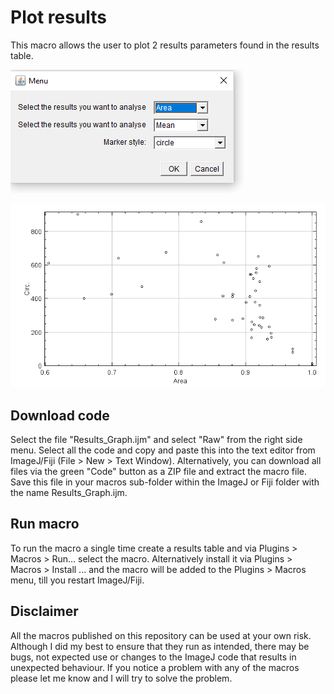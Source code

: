 # Plot results

This macro allows the user to plot 2 results parameters found in the results table.



![Menu](Menu.png)

![Area-Circ-graph](Area-Circ-graph.png)

## Download code

Select the file "Results_Graph.ijm" and select "Raw" from the right side menu. Select all the code and copy and paste this into the text editor from ImageJ/Fiji (File > New > Text Window). Alternatively, you can download all files via the green "Code" button as a ZIP file and extract the macro file. Save this file in your macros sub-folder within the ImageJ or Fiji folder with the name Results_Graph.ijm.

## Run macro

To run the macro a single time create a results table and via Plugins > Macros > Run... select the macro. Alternatively install it via Plugins > Macros > Install ... and the macro will be added to the Plugins > Macros menu, till you restart ImageJ/Fiji.

## Disclaimer

All the macros published on this repository can be used at your own risk. Although I did my best to ensure that they run as intended, there may be bugs, not expected use or changes to the ImageJ code that results in unexpected behaviour. If you notice a problem with any of the macros please let me know and I will try to solve the problem.